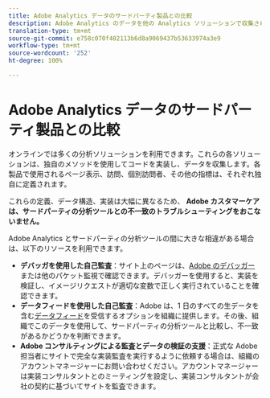 ```yaml
---
title: Adobe Analytics データのサードパーティ製品との比較
description: Adobe Analytics のデータを他の Analytics ソリューションで収集されたデータと直接比較する場合のオプションを理解します。
translation-type: tm+mt
source-git-commit: e758c070f402113b6d8a9069437b53633974a3e9
workflow-type: tm+mt
source-wordcount: '252'
ht-degree: 100%

---
```



# Adobe Analytics データのサードパーティ製品との比較

オンラインでは多くの分析ソリューションを利用できます。これらの各ソリューションは、独自のメソッドを使用してコードを実装し、データを収集します。各製品で使用されるページ表示、訪問、個別訪問者、その他の指標は、それぞれ独自に定義されます。

これらの定義、データ構造、実装は大幅に異なるため、 **Adobe カスタマーケアは、サードパーティの分析ツールとの不一致のトラブルシューティングをおこないません。**

Adobe Analytics とサードパーティの分析ツールの間に大きな相違がある場合は、以下のリソースを利用できます。

* **デバッガを使用した自己監査**：サイト上のページは、[Adobe のデバッガー](https://docs.adobe.com/content/help/ja-JP/debugger/using/experience-cloud-debugger.html)または他のパケット監視で確認できます。デバッガーを使用すると、実装を検証し、イメージリクエストが適切な変数で正しく実行されていることを確認できます。
* **データフィードを使用した自己監査**：Adobe は、1 日のすべての生データを含む[データフィード](/help/export/analytics-data-feed/data-feed-overview.md)を受信するオプションを組織に提供します。その後、組織でこのデータを使用して、サードパーティの分析ツールと比較し、不一致があるかどうかを判断できます。
* **Adobe コンサルティングによる監査とデータの検証の支援**：正式な Adobe 担当者にサイトで完全な実装監査を実行するように依頼する場合は、組織のアカウントマネージャーにお問い合わせください。アカウントマネージャーは実装コンサルタントとのミーティングを設定し、実装コンサルタントが会社の契約に基づいてサイトを監査できます。
